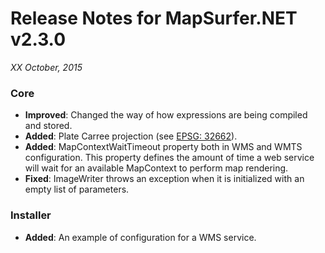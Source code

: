 # Release Notes for MapSurfer.NET v2.3.0

*XX October, 2015*
 
### Core
- **Improved**: Changed the way of how expressions are being compiled and stored.
- **Added**: Plate Carree projection (see [EPSG: 32662](http://spatialreference.org/ref/epsg/32662/)).
- **Added**: MapContextWaitTimeout property both in WMS and WMTS configuration. This property defines the amount of time a web service will wait for an available MapContext to perform map rendering. 
- **Fixed**: ImageWriter throws an exception when it is initialized with an empty list of parameters.

### Installer
- **Added**: An example of configuration for a WMS service.
